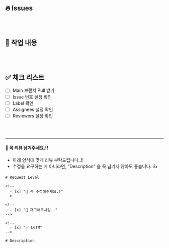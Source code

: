 ## 🔥 Issues

<!-- [여기서부터 주석]

    - 관련된 issue 티켓과 링크를 작성해주세요.

      ex)
        * issue: [KAN-](https://chic.atlassian.net/browse/KAN-)
        sub-issues:
          - [KAN-](https://chic.atlassian.net/browse/KAN-)
          - [KAN-](https://chic.atlassian.net/browse/KAN-)


[여기까지 주석] -->

<br/>
<br/>

## 🎯 작업 내용

<!-- [여기서부터 주석]

    - 👋🏼 이 주석 영역 아래, "작업 내용" 항목 을 다음과 같은 형식으로 작성해주세요. (이미지/동영상을 추가하면 엄청 좋습니다. 👍)

        예시)
        - [commit 이름](commit url)
          - 이 commit 에서는 이러이러한 작업을 했습니다.
          - 이러이러한 내용을 꼭 숙지해주세요.

        - [commit 이름](commit url)
          - 이 commit 에서는 이러이러한 작업을 했습니다.
          - 이러이러한 내용을 꼭 숙지해주세요.

    - "이건 알겠지?" 라고 생각되는 것조차 적어야합니다.!

    - publish 작업을 했거나 jsx 요소를 건드린 경우, 무조건 이미지를 첨부해주세요.

[여기까지 주석] -->

<br/>
<br/>

## ✅ 체크 리스트

<!-- [여기서부터 주석]

    👋🏼 이 주석 영역 아래, checklist 꼭 확인하고 표식을 남겨주세요.

    체크하는 방법)
    "[" 랑 "]" 사이에 공백없이 x 표시해주기!!!

    올바른 예)
    [x]

    잘못된 예)
    [ x]
    [x ]
    [ x ]

[여기까지 주석] -->

- [ ] Main 브랜치 Pull 받기
- [ ] Issue 번호 설정 확인
- [ ] Label 확인
- [ ] Assignees 설정 확인
- [ ] Reviewers 설정 확인

<br/>
<br/>

---

#### 🙏 꼭 리뷰 남겨주세요.!!

- 아래 양식에 맞게 리뷰 부탁드립니다..!!
- 수정을 요구하는 게 아니라면, "Description" 을 꼭 남기지 않아도 좋습니다. 👍

```text
# Request Level

<!--
  - [x] "🚨 꼭 수정해주세요.!"
-->

<!--
  - [x] "🚧 재고해주시길.."
-->

<!--
  - [x] "✅ LGTM"
-->

# Description

```
